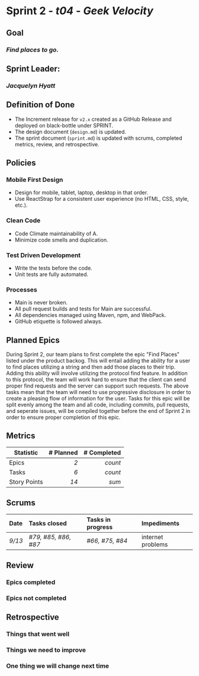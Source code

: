 # Sprint 2 - *t04* - *Geek Velocity*

## Goal
### *Find places to go.*

## Sprint Leader: 
### *Jacquelyn Hyatt*

## Definition of Done

* The Increment release for `v2.x` created as a GitHub Release and deployed on black-bottle under SPRINT.
* The design document (`design.md`) is updated.
* The sprint document (`sprint.md`) is updated with scrums, completed metrics, review, and retrospective.

## Policies

### Mobile First Design
* Design for mobile, tablet, laptop, desktop in that order.
* Use ReactStrap for a consistent user experience (no HTML, CSS, style, etc.).

### Clean Code
* Code Climate maintainability of A.
* Minimize code smells and duplication.

### Test Driven Development
* Write the tests before the code.
* Unit tests are fully automated.

### Processes
* Main is never broken. 
* All pull request builds and tests for Main are successful.
* All dependencies managed using Maven, npm, and WebPack.
* GitHub etiquette is followed always.


## Planned Epics

During Sprint 2, our team plans to first complete the epic "Find Places" listed under the product backog. This will entail adding the ability for a user to find places utilizing a string and then add those places to their trip. Adding this ability will involve utilizing the protocol find feature. In addition to this protocol, the team will work hard to ensure that the client can send proper find requests and the server can support such requests. The above tasks mean that the team will need to use progressive disclosure in order to create a pleasing flow of information for the user. Tasks for this epic will be split evenly among the team and all code, including commits, pull requests, and seperate issues, will be compiled together before the end of Sprint 2 in order to ensure proper completion of this epic. 

## Metrics

| Statistic | # Planned | # Completed |
| --- | ---: | ---: |
| Epics | *2* | *count* |
| Tasks |  *6*   | *count* | 
| Story Points |  *14*  | *sum* | 


## Scrums

| Date | Tasks closed  | Tasks in progress | Impediments |
| :--- | :--- | :--- | :--- |
| *9/13* | *#79, #85, #86, #87* | *#66, #75, #84* | internet problems | 


## Review

### Epics completed  

### Epics not completed 

## Retrospective

### Things that went well

### Things we need to improve

### One thing we will change next time
